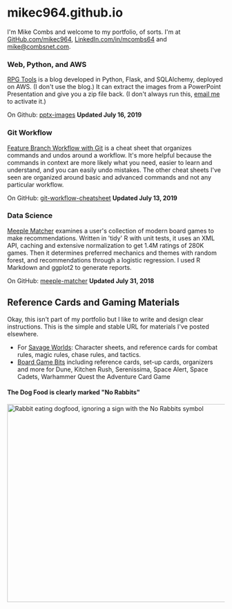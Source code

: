 # mikec964.github.io
I'm Mike Combs and welcome to my portfolio, of sorts. I'm at [GitHub.com/mikec964](https://github.com/mikec964), [LinkedIn.com/in/mcombs64](https://www.linkedin.com/in/mcombs64) and [mike@combsnet.com](mail://mike@combsnet.com).

### Web, Python, and AWS
[RPG Tools](http://rpgtools2019.us-east-1.elasticbeanstalk.com/) is a blog developed in Python, Flask, and SQLAlchemy, deployed on AWS. (I don't use the blog.) It can extract the images from a PowerPoint Presentation and give you a zip file back. (I don't always run this, [email me](mail://mike@combsnet.com) to activate it.)

On Github: [pptx-images](https://github.com/mikec964/pptx-images) **Updated July 16, 2019**

### Git Workflow 
[Feature Branch Workflow with Git](git-workflow-cheatsheet.pdf) is a cheat sheet that organizes commands and undos around a workflow. It's more helpful because the commands in context are more likely what you need, easier to learn and understand, and you can easily undo mistakes. The other cheat sheets I've seen are organized around basic and advanced commands and not any particular workflow.

On GitHub: [git-workflow-cheatsheet](https://github.com/mikec964/git-workflow-cheatsheet) **Updated July 13, 2019**

### Data Science
[Meeple Matcher](http://rpubs.com/mike3d0g) examines a user's collection of modern board games to make recommendations. Written in 'tidy' R with unit tests, it uses an XML API, caching and extensive normalization to get 1.4M ratings of 280K games. Then it determines preferred mechanics and themes with random forest, and recommendations through a logistic regression. I used R Markdown and ggplot2 to generate reports.

On GitHub: [meeple-matcher](https://github.com/mikec964/meeple-matcher) **Updated July 31, 2018**

## Reference Cards and Gaming Materials
Okay, this isn't part of my portfolio but I like to write and design clear instructions. This is the simple and stable URL for materials I've posted elsewhere.

* For [Savage Worlds](https://drive.google.com/open?id=1Du7Lc_hIquyukmtMwSje6PMpt0P4Bw9z): Character sheets, and reference cards for combat rules, magic rules, chase rules, and tactics.
* [Board Game Bits](https://drive.google.com/drive/folders/18lh_AukZNVoDyBh_affUX1K1owJ0vgck?usp=sharing) including reference cards, set-up cards, organizers and more for Dune, Kitchen Rush, Serenissima, Space Alert, Space Cadets, Warhammer Quest the Adventure Card Game

#### The Dog Food is clearly marked "No Rabbits"
<img src="https://i.imgur.com/eUKRnsi.jpg" alt="Rabbit eating dogfood, ignoring a sign with the No Rabbits symbol" title="Clear instructions are not always sufficient" width="816" height="459">
